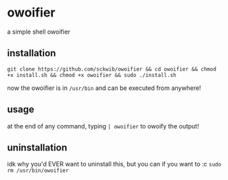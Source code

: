 # owoifier
a simple shell owoifier

## installation
```git clone https://github.com/sckwib/owoifier && cd owoifier && chmod +x install.sh && chmod +x owoifier && sudo ./install.sh```

now the owoifier is in `/usr/bin` and can be executed from anywhere!

## usage
at the end of any command, typing `| owoifier` to owoify the output!

## uninstallation
idk why you'd EVER want to uninstall this, but you can if you want to :c
```sudo rm /usr/bin/owoifier```
